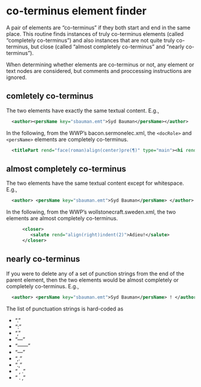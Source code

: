 # co-terminus element finder

A pair of elements are “co-terminus” if they both start and end in the
same place. This routine finds instances of truly co-terminus elements
(called “completely co-terminus”) and also instances that are not
quite truly co-terminus, but close (called “almost completely
co-terminus” and “nearly co-terminus”).

When determining whether elements are co-terminus or not, any element
or text nodes are considered, but comments and proccessing
instructions are ignored.

## comletely co-terminus

The two elements have exactly the same textual content.
E.g.,
~~~xml
  <author><persName key="sbauman.emt">Syd Bauman</persName></author>
~~~
In the following, from the WWP’s bacon.sermonelec.xml, the `<docRole>`
and `<persName>` elements are completely co-terminus.
~~~xml
  <titlePart rend="face(roman)align(center)pre(¶)" type="main"><hi rend="case(allcaps)">Sermons</hi><lb/><hi rend="face(blackletter)">of</hi> <docRole type="author"><persName rend="slant(italic)">Barnardine Ochyne</persName></docRole>,</titlePart>
~~~

## almost completely co-terminus

The two elements have the same textual content except for whitespace.
E.g.,
~~~xml
  <author> <persName key="sbauman.emt">Syd Bauman</persName> </author>
~~~
In the following, from the WWP’s wollstonecraft.sweden.xml, the two
elements are almost completely co-terminus.
~~~xml
      <closer>
         <salute rend="align(right)indent(2)">Adieu!</salute>
      </closer>
~~~

## nearly co-terminus

If you were to delete any of a set of punction strings from the end of
the parent element, then the two elements would be almost completely
or completely co-terminus.
E.g.,
~~~xml
  <author> <persName key="sbauman.emt">Syd Bauman</persName> ! </author>
~~~
The list of punctuation strings is hard-coded as
- “.”
- “:”
- “,”
- “―”
- “――”
- “—”
- “,.”
- “.,”
- “ , .”
- “ . ,”
